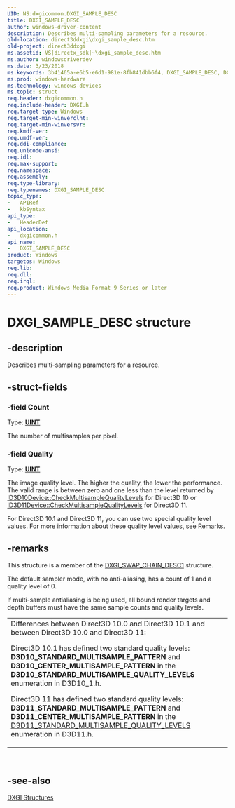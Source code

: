 ```yaml
---
UID: NS:dxgicommon.DXGI_SAMPLE_DESC
title: DXGI_SAMPLE_DESC
author: windows-driver-content
description: Describes multi-sampling parameters for a resource.
old-location: direct3ddxgi\dxgi_sample_desc.htm
old-project: direct3ddxgi
ms.assetid: VS|directx_sdk|~\dxgi_sample_desc.htm
ms.author: windowsdriverdev
ms.date: 3/23/2018
ms.keywords: 3b41465a-e6b5-e6d1-981e-8fb841dbb6f4, DXGI_SAMPLE_DESC, DXGI_SAMPLE_DESC structure [DXGI], direct3ddxgi.dxgi_sample_desc, dxgicommon/DXGI_SAMPLE_DESC
ms.prod: windows-hardware
ms.technology: windows-devices
ms.topic: struct
req.header: dxgicommon.h
req.include-header: DXGI.h
req.target-type: Windows
req.target-min-winverclnt: 
req.target-min-winversvr: 
req.kmdf-ver: 
req.umdf-ver: 
req.ddi-compliance: 
req.unicode-ansi: 
req.idl: 
req.max-support: 
req.namespace: 
req.assembly: 
req.type-library: 
req.typenames: DXGI_SAMPLE_DESC
topic_type:
-	APIRef
-	kbSyntax
api_type:
-	HeaderDef
api_location:
-	dxgicommon.h
api_name:
-	DXGI_SAMPLE_DESC
product: Windows
targetos: Windows
req.lib: 
req.dll: 
req.irql: 
req.product: Windows Media Format 9 Series or later
---
```


# DXGI_SAMPLE_DESC structure


## -description


Describes multi-sampling parameters for a resource.


## -struct-fields




### -field Count

Type: <b><a href="https://msdn.microsoft.com/4553cafc-450e-4493-a4d4-cb6e2f274d46">UINT</a></b>

The number of multisamples per pixel.


### -field Quality

Type: <b><a href="https://msdn.microsoft.com/4553cafc-450e-4493-a4d4-cb6e2f274d46">UINT</a></b>

The image quality level. The higher the quality, the lower the performance. The valid range is between zero and one less than the level returned 
        by <a href="https://msdn.microsoft.com/5b43c582-3ddb-49d8-be0d-1a784f482750">ID3D10Device::CheckMultisampleQualityLevels</a> for Direct3D 10 or <a href="https://msdn.microsoft.com/346f5dae-3ce2-4c03-ab17-1c46e18efc64">ID3D11Device::CheckMultisampleQualityLevels</a> for Direct3D 11.

For Direct3D 10.1 and Direct3D 11, you can use two special quality level values. For more information about these quality level values, see Remarks.


## -remarks



This structure is a member of the <a href="https://msdn.microsoft.com/38B302DF-5617-4195-8E4A-619D75188AD5">DXGI_SWAP_CHAIN_DESC1</a> structure.

The default sampler mode, with no anti-aliasing, has a count of 1 and a quality level of 0.

If multi-sample antialiasing is being used, all bound render targets and depth buffers must have the same sample counts and quality levels.

<table>
<tr>
<td>
Differences between Direct3D 10.0 and Direct3D 10.1 and between Direct3D 10.0 and Direct3D 11:

Direct3D 10.1 has defined two standard quality levels:  
            <b>D3D10_STANDARD_MULTISAMPLE_PATTERN</b> and <b>D3D10_CENTER_MULTISAMPLE_PATTERN</b> in the <b>D3D10_STANDARD_MULTISAMPLE_QUALITY_LEVELS</b> enumeration in D3D10_1.h.

Direct3D 11 has defined two standard quality levels:  
            <b>D3D11_STANDARD_MULTISAMPLE_PATTERN</b> and <b>D3D11_CENTER_MULTISAMPLE_PATTERN</b> in the <a href="https://msdn.microsoft.com/20c558ae-e9c3-4bab-8c11-264d626f2cff">D3D11_STANDARD_MULTISAMPLE_QUALITY_LEVELS</a> enumeration in D3D11.h.

</td>
</tr>
</table>
 




## -see-also




<a href="https://msdn.microsoft.com/22e98880-bcd1-448a-9223-604fff9173fe">DXGI Structures</a>
 

 

